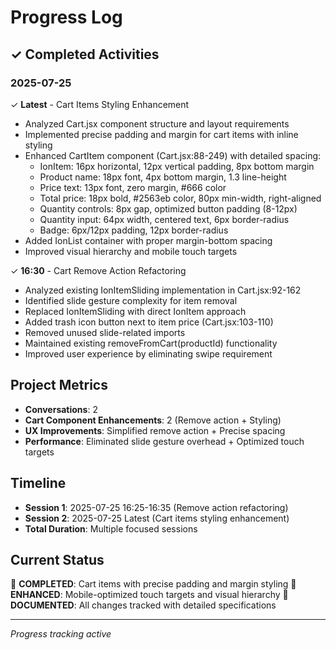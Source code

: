 # Progress Log

## ✓ Completed Activities

### 2025-07-25
✓ **Latest** - Cart Items Styling Enhancement
  - Analyzed Cart.jsx component structure and layout requirements
  - Implemented precise padding and margin for cart items with inline styling
  - Enhanced CartItem component (Cart.jsx:88-249) with detailed spacing:
    * IonItem: 16px horizontal, 12px vertical padding, 8px bottom margin
    * Product name: 18px font, 4px bottom margin, 1.3 line-height
    * Price text: 13px font, zero margin, #666 color
    * Total price: 18px bold, #2563eb color, 80px min-width, right-aligned
    * Quantity controls: 8px gap, optimized button padding (8-12px)
    * Quantity input: 64px width, centered text, 6px border-radius
    * Badge: 6px/12px padding, 12px border-radius
  - Added IonList container with proper margin-bottom spacing
  - Improved visual hierarchy and mobile touch targets

✓ **16:30** - Cart Remove Action Refactoring
  - Analyzed existing IonItemSliding implementation in Cart.jsx:92-162
  - Identified slide gesture complexity for item removal
  - Replaced IonItemSliding with direct IonItem approach
  - Added trash icon button next to item price (Cart.jsx:103-110)
  - Removed unused slide-related imports
  - Maintained existing removeFromCart(productId) functionality
  - Improved user experience by eliminating swipe requirement

## Project Metrics
- **Conversations**: 2
- **Cart Component Enhancements**: 2 (Remove action + Styling)
- **UX Improvements**: Simplified remove action + Precise spacing
- **Performance**: Eliminated slide gesture overhead + Optimized touch targets

## Timeline
- **Session 1**: 2025-07-25 16:25-16:35 (Remove action refactoring)
- **Session 2**: 2025-07-25 Latest (Cart items styling enhancement)
- **Total Duration**: Multiple focused sessions

## Current Status
🎯 **COMPLETED**: Cart items with precise padding and margin styling
📱 **ENHANCED**: Mobile-optimized touch targets and visual hierarchy
📝 **DOCUMENTED**: All changes tracked with detailed specifications

---
*Progress tracking active*